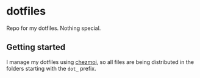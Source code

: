 # dotfiles
Repo for my dotfiles. Nothing special.

## Getting started
I manage my dotfiles using [chezmoi](https://github.com/twpayne/chezmoi), so all files are being distributed in the folders starting with the `dot_` prefix.
